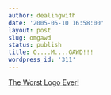 ```yaml
---
author: dealingwith
date: '2005-05-10 16:58:00'
layout: post
slug: omgawd
status: publish
title: O....M....GAWD!!!
wordpress_id: '311'
---
```


[The Worst Logo Ever!][1]

   [1]: http://www.38one.com/blog/index.php?p=88

